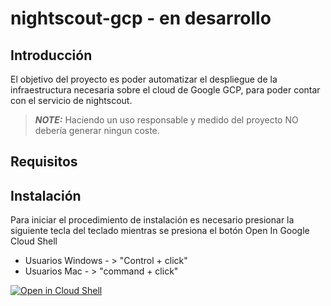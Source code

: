 # nightscout-gcp - en desarrollo

## Introducción
El objetivo del proyecto es poder automatizar el despliegue de la infraestructura necesaria sobre el cloud de Google GCP, para poder contar con el servicio de nightscout.

> **_NOTE:_**  Haciendo un uso responsable y medido del proyecto NO debería generar ningun coste.

## Requisitos



## Instalación

Para iniciar el procedimiento de instalación es necesario presionar la siguiente tecla del teclado mientras se presiona el botón Open In Google Cloud Shell

* Usuarios Windows - > "Control + click"
* Usuarios Mac - > "command + click"


[![Open in Cloud Shell](https://gstatic.com/cloudssh/images/open-btn.svg)](https://shell.cloud.google.com/cloudshell/editor?cloudshell_git_repo=https://github.com/mdiazn80/nightscout-gcp&cloudshell_tutorial=nightscout-tutorial.md&cloudshell_open_in_editor=nightscout-tutorial.md)


